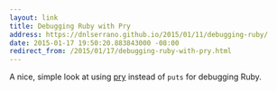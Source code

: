 ```yaml
---
layout: link
title: Debugging Ruby with Pry
address: https://dnlserrano.github.io/2015/01/11/debugging-ruby/
date: 2015-01-17 19:50:20.883843000 -08:00
redirect_from: /2015/01/17/debugging-ruby-with-pry.html
---
```


A nice, simple look at using [pry][pry] instead of `puts` for debugging Ruby.

[pry]: https://rubygems.org/gems/pry
